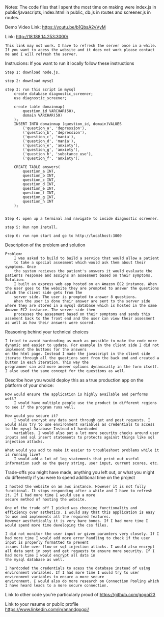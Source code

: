 Notes: The code files that I spent the most time on making were index.js in public/javascripts, index.html in public, db.js in routes and screener.js in routes. 

Demo Video Link: https://youtu.be/b1QbsA2vVyM

Link: http://18.188.14.253:3000/
    
    This link may not work. I have to refresh the server once in a while. If you want to acess the website and it does not work please contact me and I will refresh the server. 

Instrucions: 
    If you want to run it locally follow these instructions 
    
    Step 1: download node.js.

    step 2: download mysql

    step 3: run this script in mysql
        create database diagnostic_screener;
        use diagnostic_screener;

        create table domainmap(
            question_id VARCHAR(50),
            domain VARCHAR(50)
        );
        INSERT INTO domainmap (question_id, domain)VALUES
            ('question_a', 'depression'),
            ('question_b', 'depression'),
            ('question_c', 'mania'),
            ('question_d', 'mania'),
            ('question_e', 'anxiety'),
            ('question_g', 'anxiety'),
            ('question_h', 'substance_use'),
            ('question_f', 'anxiety');
        
        CREATE TABLE answers(
            question_a INT,
            question_b INT,
            question_c INT,
            question_d INT,
            question_e INT,
            question_f INT,
            question_g INT,
            question_h INT
        );

    
    Step 4: open up a terminal and navigate to inside diagnostic screener.

    step 5: Run npm install.

    step 6: run npm start and go to http://localhost:3000  

Description of the problem and solution
    
    Problem:
        I was asked to build to build a service that would allow a patient 
        to take a special assesment which would ask them about their symptoms. Once 
        the system recieves the patient's answers it would evaluate the patients response and assigns an assesment based on their symptoms. 
    Solution:
        I built an express web app hosted on an Amazon EC2 instance. When the user goes to the website they are prompted to answer the questions which the client side gets from the
        server side. The user is prompted to answer 8 questions. 
        When the user is done their answer are sent to the server side where they are stored in a mysql database which is hosted in the same Amazon EC2 instance. The server side then
        processes the assesment based on their symptoms and sends this assement back to the front end and the user can view their assesment as well as how their answers were scored. 

Reasoning behind your technical choices
    
    I tried to avoid hardcoding as much as possible to make the code more dynamic and easier to update. For example in the client side I did not implement the buttons for the answers
    on the html page. Instead I made the javascript in the client side iterate through all the questions sent from the back end and created a button in each iteration. This way the
    programmer can add more answer options dynamically in the form itself. I also used the same concept for the questions as well. 

Describe how you would deploy this as a true production app on the platform of your choice:


    How would ensure the application is highly available and performs well?
        I would have multiple people use the product in different regions to see if the program runs well. 

    How would you secure it?
        I would encrypt any data sent through get and post requests. I would also try to use environment variables as credentials to access to the mysql Database Instead of hardcoded
        variables. I would also put a lot more security checks around user inputs and sql insert statements to protects against things like sql injection attacks.   

    What would you add to make it easier to troubleshoot problems while it is running live?
        I would add a lot of log statements that print out useful information such as the query string, user input, current scores, etc. 

Trade-offs you might have made, anything you left out, or what you might do differently if you were to spend additional time on the project
    
    I hosted the website on an aws instance. However it is not fully functional. It stops responding after a while and I have to refresh it. If I had more time I would use a more 
    secure method of hosting the website. 

    One of the trade off I picked was choosing functionality and efficiency over asthetics. I would say that this application is easy to use and implements all the required features.
    However aesthetically it is very bare bones. If I had more time I would spend more time developing the css files. 
    
    I did not monitor the user input or given paramters very closely. If I had more time I would add more error handling to check if the user input is properly formatted to prevent 
    issues like over flow or sql injection attacks. I would also encrypt all data sent in post and get requests to ensure more security. If I had more time I would encrypt all data in
    the mysql database as well.  
    
    I hardcoded the credentials to acess the database instead of using environment variables. If I had more time I would try to user environment variables to ensure a more secure 
    environment. I would also do more research on Connection Pooling which I have heard leads to a more secure connection. 

Link to other code you're particularly proud of
    https://github.com/gogoi23

Link to your resume or public profile
    https://www.linkedin.com/in/anandgogoi/


        
